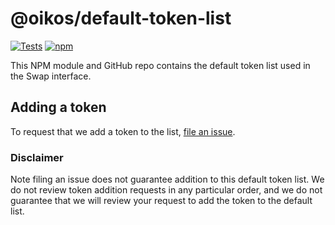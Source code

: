 # @oikos/default-token-list

[![Tests](https://github.com/oikos-cash/token-lists/workflows/Tests/badge.svg)](https://github.com/oikos-cash/default-token-list/actions?query=workflow%3ATests)
[![npm](https://img.shields.io/npm/v/@oikos-cash/default-token-list)](https://unpkg.com/@oikos-cash/default-token-list@latest/)

This NPM module and GitHub repo contains the default token list used in the Swap interface.

## Adding a token

To request that we add a token to the list,
[file an issue](https://github.com/oikos-cash/default-token-list/issues/new?assignees=&labels=token+request&template=token-request.md&title=Add+%7BTOKEN_SYMBOL%7D%3A+%7BTOKEN_NAME%7D).

### Disclaimer

Note filing an issue does not guarantee addition to this default token list.
We do not review token addition requests in any particular order, and we do not
guarantee that we will review your request to add the token to the default list.
